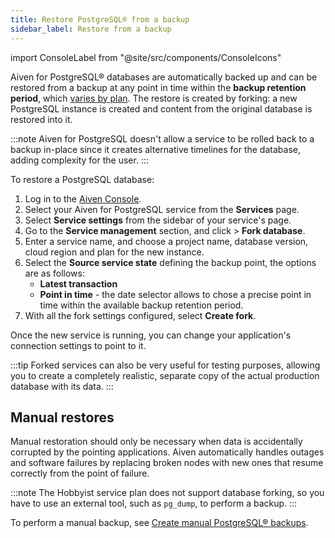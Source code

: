 ```yaml
---
title: Restore PostgreSQL® from a backup
sidebar_label: Restore from a backup
---
```


import ConsoleLabel from "@site/src/components/ConsoleIcons"

Aiven for PostgreSQL® databases are automatically backed up and can be restored from a backup at any point in time within the **backup retention period**, which [varies by plan](/docs/products/postgresql/concepts/pg-backups).
The restore is created by forking: a new PostgreSQL instance is created and content from the original database is restored into it.

:::note
Aiven for PostgreSQL doesn't allow a service to be rolled back to a
backup in-place since it creates alternative timelines for the database,
adding complexity for the user.
:::

To restore a PostgreSQL database:

1.  Log in to the [Aiven Console](https://console.aiven.io/).
1.  Select your Aiven for PostgreSQL service from the **Services** page.
1.  Select **Service settings** from the sidebar of your service's
    page.
1.  Go to the **Service management** section, and click <ConsoleLabel name="actions"/> > **Fork
    database**.
1.  Enter a service name, and choose a project name, database version,
    cloud region and plan for the new instance.
1.  Select the **Source service state** defining the backup point, the
    options are as follows:
    -   **Latest transaction**
    -   **Point in time** - the date selector allows to chose a precise
        point in time within the available backup retention period.
1.  With all the fork settings configured, select **Create fork**.

Once the new service is running, you can change your application's
connection settings to point to it.

:::tip
Forked services can also be very useful for testing purposes, allowing
you to create a completely realistic, separate copy of the actual
production database with its data.
:::

## Manual restores

Manual restoration should only be necessary when data is accidentally
corrupted by the pointing applications. Aiven automatically handles
outages and software failures by replacing broken nodes with new ones
that resume correctly from the point of failure.

:::note
The Hobbyist service plan does not support database forking, so you have
to use an external tool, such as `pg_dump`, to perform a backup.
:::

To perform a manual backup, see
[Create manual PostgreSQL® backups](/docs/products/postgresql/howto/create-manual-backups).
